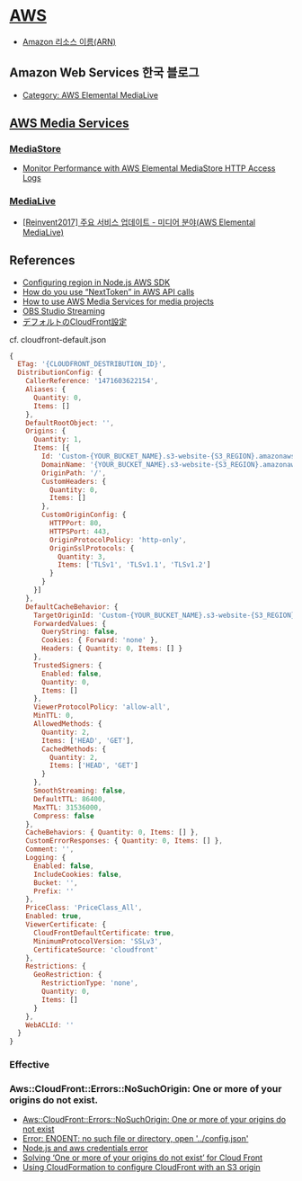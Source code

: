 # [AWS](https://aws.amazon.com/ko/)

- [Amazon 리소스 이름(ARN)](https://docs.aws.amazon.com/ko_kr/general/latest/gr/aws-arns-and-namespaces.html)



## Amazon Web Services 한국 블로그

- [Category: AWS Elemental MediaLive](https://aws.amazon.com/ko/blogs/korea/category/media-services/aws-elemental-medialive/)



## [AWS Media Services](https://aws.amazon.com/ko/media-services/?nc1=h_ls)

### [MediaStore](https://aws.amazon.com/ko/mediastore/)

- [Monitor Performance with AWS Elemental MediaStore HTTP Access Logs](https://aws.amazon.com/ko/blogs/media/monitor-performance-with-mediastore-http-access-logs/)



### [MediaLive](https://aws.amazon.com/ko/medialive/)

- [[Reinvent2017] 주요 서비스 업데이트 - 미디어 분야(AWS Elemental MediaLive)](https://wisen.co.kr/pages/blog/blog-detail.html?idx=2325)



## References

- [Configuring region in Node.js AWS SDK](https://stackoverflow.com/questions/31039948/configuring-region-in-node-js-aws-sdk)
- [How do you use “NextToken” in AWS API calls](https://stackoverflow.com/questions/52068066/how-do-you-use-nexttoken-in-aws-api-calls)
- [How to use AWS Media Services for media projects](https://www.cleveroad.com/blog/aws-media-services)
- [OBS Studio Streaming](https://forums.aws.amazon.com/thread.jspa?threadID=268535)
- [デフォルトのCloudFront設定](https://qiita.com/motchi0214/items/bf7a2d3f334b7b1b0a53)

cf. cloudfront-default.json

```js
{
  ETag: '{CLOUDFRONT_DESTRIBUTION_ID}',
  DistributionConfig: {
    CallerReference: '1471603622154',
    Aliases: {
      Quantity: 0,
      Items: []
    },
    DefaultRootObject: '',
    Origins: {
      Quantity: 1,
      Items: [{
        Id: 'Custom-{YOUR_BUCKET_NAME}.s3-website-{S3_REGION}.amazonaws.com/',
        DomainName: '{YOUR_BUCKET_NAME}.s3-website-{S3_REGION}.amazonaws.com',
        OriginPath: '/',
        CustomHeaders: {
          Quantity: 0,
          Items: []
        },
        CustomOriginConfig: {
          HTTPPort: 80,
          HTTPSPort: 443,
          OriginProtocolPolicy: 'http-only',
          OriginSslProtocols: {
            Quantity: 3,
            Items: ['TLSv1', 'TLSv1.1', 'TLSv1.2']
          }
        }
      }]
    },
    DefaultCacheBehavior: {
      TargetOriginId: 'Custom-{YOUR_BUCKET_NAME}.s3-website-{S3_REGION}.amazonaws.com/',
      ForwardedValues: {
        QueryString: false,
        Cookies: { Forward: 'none' },
        Headers: { Quantity: 0, Items: [] }
      },
      TrustedSigners: {
        Enabled: false,
        Quantity: 0,
        Items: []
      },
      ViewerProtocolPolicy: 'allow-all',
      MinTTL: 0,
      AllowedMethods: {
        Quantity: 2,
        Items: ['HEAD', 'GET'],
        CachedMethods: {
          Quantity: 2,
          Items: ['HEAD', 'GET']
        }
      },
      SmoothStreaming: false,
      DefaultTTL: 86400,
      MaxTTL: 31536000,
      Compress: false
    },
    CacheBehaviors: { Quantity: 0, Items: [] },
    CustomErrorResponses: { Quantity: 0, Items: [] },
    Comment: '',
    Logging: {
      Enabled: false,
      IncludeCookies: false,
      Bucket: '',
      Prefix: ''
    },
    PriceClass: 'PriceClass_All',
    Enabled: true,
    ViewerCertificate: {
      CloudFrontDefaultCertificate: true,
      MinimumProtocolVersion: 'SSLv3',
      CertificateSource: 'cloudfront'
    },
    Restrictions: {
      GeoRestriction: {
        RestrictionType: 'none',
        Quantity: 0,
        Items: []
      }
    },
    WebACLId: ''
  }
}
```



### Effective

### Aws::CloudFront::Errors::NoSuchOrigin: One or more of your origins do not exist.

- [Aws::CloudFront::Errors::NoSuchOrigin: One or more of your origins do not exist](https://forums.aws.amazon.com/message.jspa?messageID=694708)
- [Error: ENOENT: no such file or directory, open '../config.json'](https://stackoverflow.com/questions/51921605/error-enoent-no-such-file-or-directory-open-config-json)
- [Node.js and aws credentials error](https://stackoverflow.com/questions/37507464/node-js-and-aws-credentials-error)
- [Solving ‘One or more of your origins do not exist’ for Cloud Front](https://maxrohde.com/2016/11/15/solving-one-or-more-of-your-origins-do-not-exist-for-cloud-front/)
- [Using CloudFormation to configure CloudFront with an S3 origin](https://stackoverflow.com/questions/35851374/using-cloudformation-to-configure-cloudfront-with-an-s3-origin)
